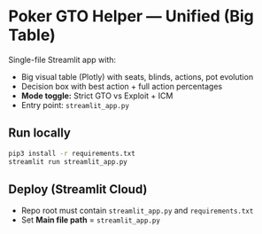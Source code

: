 # Poker GTO Helper — Unified (Big Table)

Single-file Streamlit app with:
- Big visual table (Plotly) with seats, blinds, actions, pot evolution
- Decision box with best action + full action percentages
- **Mode toggle:** Strict GTO vs Exploit + ICM
- Entry point: `streamlit_app.py`

## Run locally
```bash
pip3 install -r requirements.txt
streamlit run streamlit_app.py
```

## Deploy (Streamlit Cloud)
- Repo root must contain `streamlit_app.py` and `requirements.txt`
- Set **Main file path** = `streamlit_app.py`
